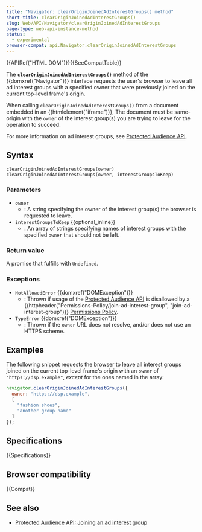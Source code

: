 ```yaml
---
title: "Navigator: clearOriginJoinedAdInterestGroups() method"
short-title: clearOriginJoinedAdInterestGroups()
slug: Web/API/Navigator/clearOriginJoinedAdInterestGroups
page-type: web-api-instance-method
status:
  - experimental
browser-compat: api.Navigator.clearOriginJoinedAdInterestGroups
---
```


{{APIRef("HTML DOM")}}{{SeeCompatTable}}

The **`clearOriginJoinedAdInterestGroups()`** method of the {{domxref("Navigator")}} interface requests the user's browser to leave all ad interest groups with a specified owner that were previously joined on the current top-level frame's origin.

When calling `clearOriginJoinedAdInterestGroups()` from a document embedded in an {{htmlelement("iframe")}}, The document must be same-origin with the `owner` of the interest group(s) you are trying to leave for the operation to succeed.

For more information on ad interest groups, see [Protected Audience API](/en-US/docs/Web/API/Protected_Audience_API).

## Syntax

```js-nolint
clearOriginJoinedAdInterestGroups(owner)
clearOriginJoinedAdInterestGroups(owner, interestGroupsToKeep)
```

### Parameters

- `owner`
  - : A string specifying the owner of the interest group(s) the browser is requested to leave.
- `interestGroupsToKeep` {{optional_inline}}
  - : An array of strings specifying names of interest groups with the specified `owner` that should not be left.

### Return value

A promise that fulfills with `Undefined`.

### Exceptions

- `NotAllowedError` {{domxref("DOMException")}}
  - : Thrown if usage of the [Protected Audience API](/en-US/docs/Web/API/Protected_Audience_API) is disallowed by a {{httpheader("Permissions-Policy/join-ad-interest-group", "join-ad-interest-group")}} [Permissions Policy](/en-US/docs/Web/HTTP/Permissions_Policy).
- `TypeError` {{domxref("DOMException")}}
  - : Thrown if the `owner` URL does not resolve, and/or does not use an HTTPS scheme.

## Examples

The following snippet requests the browser to leave all interest groups joined on the current top-level frame's origin with an `owner` of `"https://dsp.example"`, _except_ for the ones named in the array:

```js
navigator.clearOriginJoinedAdInterestGroups({
  owner: "https://dsp.example",
  [
    "fashion shoes",
    "another group name"
  ]
});
```

## Specifications

{{Specifications}}

## Browser compatibility

{{Compat}}

## See also

- [Protected Audience API: Joining an ad interest group](/en-US/docs/Web/API/Protected_Audience_API/Join_ad_interest_group)
